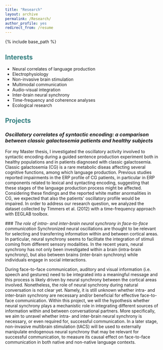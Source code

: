 ```yaml
---
title: "Research"
layout: archive
permalink: /Research/
author_profile: yes
redirect_from: /resume
---
```


{% include base_path %}

## <span style="color: #307D7E"> **Interests**  </span> 

* Neural correlates of language production 
* Electrophysiology 
* Non-invasive brain stimulation
* Multimodal communication 
* Audio-visual integration  
* Inter-brain neural synchrony 
* Time-frequency and coherence analyses
* Ecological research

## <span style="color: #307D7E">  **Projects** </span> 
   
### *Oscillatory correlates of syntactic encoding: a comparison between classic galactosemia patients and healthy subjects*

For my Master thesis, I investigated the oscillatory activity involved to syntactic encoding during a guided sentence production experiment both in healthy populations and in patients diagnosed with classic galactosemia. Classic galactosemia (CG) is a rare metabolic diseas affecting several cognitive functions, among which language production. Previous studies reported impairments in the ERP profile of CG patients, in particular in ERP components related to lexical and syntacting encoding, suggesting that these stages of the language production process might be affected. Considering these findings and the reported white matter anormalities in CG, we expected that also the patients' oscillatory profile would be impaired. In order to address our research question, we analyzed the dataset collected by Timmers et al. (2012) with a time-frequency approach with EEGLAB toolbox. 

### *The role of intra- and inter-brain neural synchrony in face-to-face communication*
Synchronized neural oscillations are thought to be relevant for selecting and transferring information within and between cortical areas. In particular, neural synchrony seems to facilitate the integration of stimuli coming from different sensory modalities. In the recent years, neural synchrony has not only been investigated within a brain (intra-brain synchrony), but also between brains (inter-brain synchrony) while individuals engage in social interactions.

During face-to-face communication, auditory and visual information (i.e. speech and gestures) need to be integrated into a meaningful message and this process is likely driven by neural synchrony between the cortical areas involved. Nonetheless, the role of neural synchrony during natural conversation is not clear yet. Namely, it is still unknown whether intra- and inter-brain synchrony are necessary and/or beneficial for effective face-to-face communication. Within this project, we will the hypothesis whether neural synchrony plays a mechanistic role in integrating different sources of information within and between conversational partners. More specifically, we aim to unravel whether  intra- and inter-brain neural synchrony is necessary, or even required for, successful communication. In a later stage, non-invasive multibrain stimulation (tACS) will be used to externally manipulate endogenous neural synchrony that may be relevant for successful communication, to measure its causal effect on face-to-face communication in both native and non-native language contexts.

